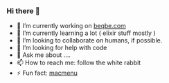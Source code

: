 ### Hi there 👋

- 🔭 I’m currently working on [beqbe.com](https://beqbe.com)
- 🌱 I’m currently learning a lot ( elixir stuff mostly ) 
- 👯 I’m looking to collaborate on humans, if possible.
- 🤔 I’m looking for help with code
- 💬 Ask me about ....
- 📫 How to reach me: follow the white rabbit  
- ⚡ Fun fact: [macmenu](https://mcdonalds.es/productos/mcmenu)
